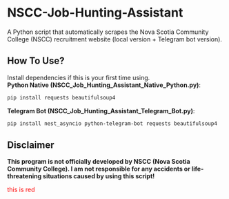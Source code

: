 # NSCC-Job-Hunting-Assistant
A Python script that automatically scrapes the Nova Scotia Community College (NSCC) recruitment website (local version + Telegram bot version).

## How To Use?
Install dependencies if this is your first time using.  
**Python Native (NSCC_Job_Hunting_Assistant_Native_Python.py)**:  
```Bash
pip install requests beautifulsoup4
```
**Telegram Bot (NSCC_Job_Hunting_Assistant_Telegram_Bot.py)**:
```Bash
pip install nest_asyncio python-telegram-bot requests beautifulsoup4
```
## Disclaimer  
**This program is not officially developed by NSCC (Nova Scotia Community College). I am not responsible for any accidents or life-threatening situations caused by using this script!**

<span style="color: red;">this is red</span>

